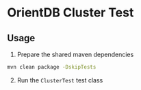 # OrientDB Cluster Test

## Usage

1. Prepare the shared maven dependencies

```sh
mvn clean package -DskipTests
```

2. Run the `ClusterTest` test class
